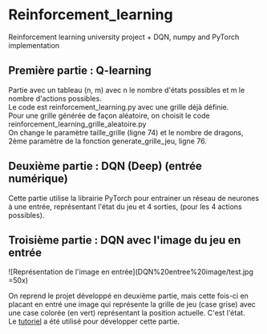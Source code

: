 # Reinforcement_learning
Reinforcement learning university project + DQN, numpy and PyTorch implementation

## Première partie : Q-learning
Partie avec un tableau (n, m) avec n le nombre d'états possibles et m le nombre d'actions possibles.   
Le code est reinforcement_learning.py avec une grille déjà définie.   
Pour une grille générée de façon aléatoire, on choisit le code reinforcement_learning_grille_aleatoire.py   
On change le paramètre taille_grille (ligne 74) et le nombre de dragons, 2ème paramètre de la fonction generate_grille_jeu, ligne 76.

## Deuxième partie : DQN (Deep) (entrée numérique)
Cette partie utilise la librairie PyTorch pour entrainer un réseau de neurones à une entrée, représentant l'état du jeu et 4 sorties, (pour les 4 actions possibles).

## Troisième partie : DQN avec l'image du jeu en entrée
![Représentation de l'image en entrée](DQN%20entree%20image/test.jpg =50x)


On reprend le projet développé en deuxième partie, mais cette fois-ci en placant en entré une image qui représente la grille de jeu (case grise) avec une case colorée (en vert) représentant la position actuelle. C'est l'état.   
Le [tutoriel](https://pytorch.org/tutorials/intermediate/reinforcement_q_learning.html) a été utilisé pour développer cette partie.
